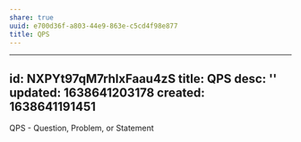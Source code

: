 ```yaml
---
share: true
uuid: e700d36f-a803-44e9-863e-c5cd4f98e877
title: QPS
---
```

---
id: NXPYt97qM7rhlxFaau4zS
title: QPS
desc: ''
updated: 1638641203178
created: 1638641191451
---

QPS - Question, Problem, or Statement

